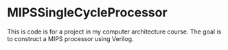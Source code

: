# MIPSSingleCycleProcessor

This is code is for a project in my computer architecture course. The goal is to construct a MIPS processor using Verilog.
